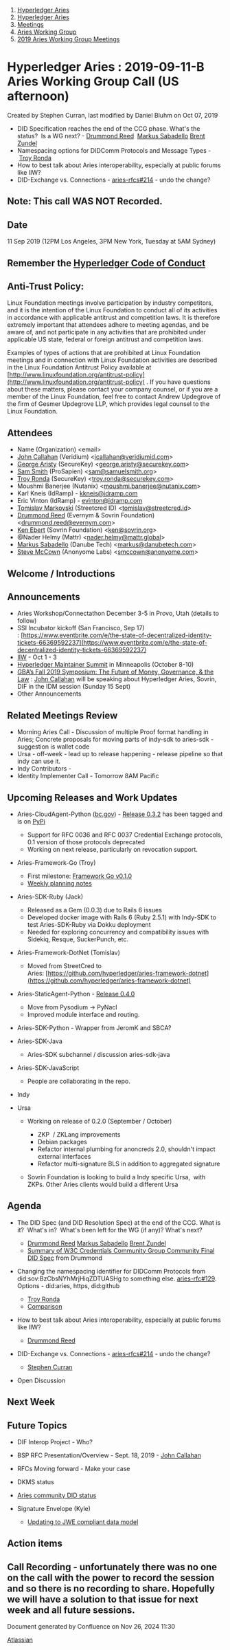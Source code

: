 1. [Hyperledger Aries](index.html)
2. [Hyperledger Aries](Hyperledger-Aries_18481154.html)
3. [Meetings](Meetings_18481222.html)
4. [Aries Working Group](Aries-Working-Group_18481228.html)
5. [2019 Aries Working Group Meetings](2019-Aries-Working-Group-Meetings_18511496.html)

# Hyperledger Aries : 2019-09-11-B Aries Working Group Call (US afternoon)

Created by Stephen Curran, last modified by Daniel Bluhm on Oct 07, 2019

- DID Specification reaches the end of the CCG phase. What's the status?  Is a WG next? - [Drummond Reed](https://lf-hyperledger.atlassian.net/wiki/people/70121:f3a4c542-f887-49b3-aac9-7374b4da8e1d?ref=confluence)  [Markus Sabadello](https://lf-hyperledger.atlassian.net/wiki/people/557058:afd8f4c8-fc7f-49a9-9e6c-10b7f5414d6d?ref=confluence) [Brent Zundel](https://lf-hyperledger.atlassian.net/wiki/people/557058:bf590372-a52e-4c12-b1da-0c07b8b0a512?ref=confluence)
- Namespacing options for DIDComm Protocols and Message Types - [Troy Ronda](https://lf-hyperledger.atlassian.net/wiki/people/557058:c854f35a-2b58-4be3-9003-ca2a67495580?ref=confluence)
- How to best talk about Aries interoperability, especially at public forums like IIW?
- DID-Exchange vs. Connections - [aries-rfcs#214](https://github.com/hyperledger/aries-rfcs/issues/214) - undo the change?

## Note: This call WAS NOT Recorded.

## Date

11 Sep 2019 (12PM Los Angeles, 3PM New York, Tuesday at 5AM Sydney)

## Remember the [Hyperledger Code of Conduct](https://lf-hyperledger.atlassian.net/wiki/spaces/HYP/pages/19595281/Hyperledger+Code+of+Conduct)

## Anti-Trust Policy:

Linux Foundation meetings involve participation by industry competitors, and it is the intention of the Linux Foundation to conduct all of its activities in accordance with applicable antitrust and competition laws. It is therefore extremely important that attendees adhere to meeting agendas, and be aware of, and not participate in any activities that are prohibited under applicable US state, federal or foreign antitrust and competition laws.

Examples of types of actions that are prohibited at Linux Foundation meetings and in connection with Linux Foundation activities are described in the Linux Foundation Antitrust Policy available at [http://www.linuxfoundation.org/antitrust-policy](http://www.linuxfoundation.org/antitrust-policy) . If you have questions about these matters, please contact your company counsel, or if you are a member of the Linux Foundation, feel free to contact Andrew Updegrove of the firm of Gesmer Updegrove LLP, which provides legal counsel to the Linux Foundation.

## Attendees

- Name (Organization) &lt;email&gt;
- [John Callahan](https://lf-hyperledger.atlassian.net/wiki/people/557058:c2239682-0ea0-41d1-b3ec-eda3646e7b35?ref=confluence) (Veridium) &lt;jcallahan@veridiumid.com&gt;
- [George Aristy](https://lf-hyperledger.atlassian.net/wiki/people/712020:a54e9044-6519-4da3-84ed-b85f302c0029?ref=confluence) (SecureKey) &lt;george.aristy@securekey.com&gt;
- [Sam Smith](https://lf-hyperledger.atlassian.net/wiki/people/70121:d328bb58-9406-4363-8440-41dfb6b21ee8?ref=confluence) (ProSapien) &lt;sam@samuelsmith.org&gt;
- [Troy Ronda](https://lf-hyperledger.atlassian.net/wiki/people/557058:c854f35a-2b58-4be3-9003-ca2a67495580?ref=confluence) (SecureKey) &lt;troy.ronda@securekey.com&gt;
- Moushmi Banerjee (Nutanix) &lt;moushmi.banerjee@nutanix.com&gt;
- Karl Kneis (IdRamp) - [kkneis@idramp.com](mailto:kkneis@idramp.com)
- Eric Vinton (IdRamp) - [evinton@idramp.com](mailto:evinton@idramp.com)
- [Tomislav Markovski](https://lf-hyperledger.atlassian.net/wiki/people/557058:ee5efbab-32e0-460e-ad0f-e16694c7707c?ref=confluence) (Streetcred ID) &lt;tomislav@streetcred.id&gt;
- [Drummond Reed](https://lf-hyperledger.atlassian.net/wiki/people/70121:f3a4c542-f887-49b3-aac9-7374b4da8e1d?ref=confluence) (Evernym &amp; Sovrin Foundation) &lt;drummond.reed@evernym.com&gt;
- [Ken Ebert](https://lf-hyperledger.atlassian.net/wiki/people/70121:2cc4df0e-16de-40dc-ba52-09649099759a?ref=confluence) (Sovrin Foundation) &lt;ken@sovrin.org&gt;
- @Nader Helmy (Mattr) &lt;nader.helmy@mattr.global&gt;
- [Markus Sabadello](https://lf-hyperledger.atlassian.net/wiki/people/557058:afd8f4c8-fc7f-49a9-9e6c-10b7f5414d6d?ref=confluence) (Danube Tech) &lt;markus@danubetech.com&gt;
- [Steve McCown](https://lf-hyperledger.atlassian.net/wiki/people/712020:6a16994f-5370-4543-a732-609646e7e665?ref=confluence) (Anonyome Labs) &lt;smccown@anonyome.com&gt;

## Welcome / Introductions

## Announcements

- Aries Workshop/Connectathon December 3-5 in Provo, Utah (details to follow)
- SSI Incubator kickoff (San Francisco, Sep 17) : [https://www.eventbrite.com/e/the-state-of-decentralized-identity-tickets-66369592237](https://www.eventbrite.com/e/the-state-of-decentralized-identity-tickets-66369592237)
- [IIW](https://internetidentityworkshop.com/) - Oct 1 - 3
- [Hyperledger Maintainer Summit](https://lf-hyperledger.atlassian.net/wiki/display/events/Maintainer+Summit+October+8-10%2C+2019) in Minneapolis (October 8-10)
- [GBA’s Fall 2019 Symposium: The Future of Money, Governance, &amp; the Law](https://www.gbaglobal.org/event/symposium-the-future-of-money-governance-the-law/) : [John Callahan](https://lf-hyperledger.atlassian.net/wiki/people/557058:c2239682-0ea0-41d1-b3ec-eda3646e7b35?ref=confluence) will be speaking about Hyperledger Aries, Sovrin, DIF in the IDM session (Sunday 15 Sept)
- Other Announcements

## Related Meetings Review

- Morning Aries Call - Discussion of multiple Proof format handling in Aries; Concrete proposals for moving parts of indy-sdk to aries-sdk - suggestion is wallet code
- Ursa - off-week - lead up to release happening - release pipeline so that indy can use it.
- Indy Contributors -
- Identity Implementer Call - Tomorrow 8AM Pacific

## Upcoming Releases and Work Updates

- Aries-CloudAgent-Python ([bc.gov](http://bc.gov)) - [Release 0.3.2](https://github.com/hyperledger/aries-cloudagent-python/releases/tag/0.3.2) has been tagged and is on [PyPi](https://pypi.org/project/aries-cloudagent/0.3.0/)
  
  - Support for RFC 0036 and RFC 0037 Credential Exchange protocols, 0.1 version of those protocols deprecated
  - Working on next release, particularly on revocation support.
- Aries-Framework-Go (Troy)
  
  - First milestone: [Framework Go v0.1.0](https://lf-hyperledger.atlassian.net/wiki/display/ARIES/Framework+Go+v0.1.0)
  - [Weekly planning notes](https://lf-hyperledger.atlassian.net/wiki/display/ARIES/2019-09-10+Framework+Go+Weekly+Planning)
- Aries-SDK-Ruby (Jack)
  
  - Released as a Gem (0.0.3) due to Rails 6 issues
  - Developed docker image with Rails 6 (Ruby 2.5.1) with Indy-SDK to test Aries-SDK-Ruby via Dokku deployment
  - Needed for exploring concurrency and compatibility issues with Sidekiq, Resque, SuckerPunch, etc.
- Aries-Framework-DotNet (Tomislav)
  
  - Moved from StreetCred to Aries: [https://github.com/hyperledger/aries-framework-dotnet](https://github.com/hyperledger/aries-framework-dotnet)
- Aries-StaticAgent-Python - [Release 0.4.0](https://github.com/hyperledger/aries-staticagent-python/blob/v0.4.0/RELEASES.md)
  
  - Move from Pysodium → PyNacl
  - Improved module interface and routing.
- Aries-SDK-Python - Wrapper from JeromK and SBCA?
- Aries-SDK-Java
  
  - Aries-SDK subchannel / discussion aries-sdk-java
- Aries-SDK-JavaScript
  
  - People are collaborating in the repo.
- Indy
- Ursa
  
  - Working on release of 0.2.0 (September / October)
    
    - ZKP  / ZKLang improvements
    - Debian packages
    - Refactor internal plumbing for anoncreds 2.0, shouldn't impact external interfaces
    - Refactor multi-signature BLS in addition to aggregated signature
  - Sovrin Foundation is looking to build a Indy specific Ursa,  with ZKPs. Other Aries clients would build a different Ursa

## Agenda

- The DID Spec (and DID Resolution Spec) at the end of the CCG. What is it?  What's in?  What's been left for the WG (if any)? What's next?
  
  - [Drummond Reed](https://lf-hyperledger.atlassian.net/wiki/people/70121:f3a4c542-f887-49b3-aac9-7374b4da8e1d?ref=confluence) [Markus Sabadello](https://lf-hyperledger.atlassian.net/wiki/people/557058:afd8f4c8-fc7f-49a9-9e6c-10b7f5414d6d?ref=confluence) [Brent Zundel](https://lf-hyperledger.atlassian.net/wiki/people/557058:bf590372-a52e-4c12-b1da-0c07b8b0a512?ref=confluence)
  - [Summary of W3C Credentials Community Group Community Final DID Spec](https://docs.google.com/presentation/d/1oRvQpFvI4pvDbdAsFPHjpkbBM9K23I3SvChamUe5K8A/edit?usp=sharing) from Drummond
- Changing the namespacing identifier for DIDComm Protocols from did:sov:BzCbsNYhMrjHiqZDTUASHg to something else. [aries-rfc#129](https://github.com/hyperledger/aries-rfcs/issues/129). Options - did:aries, https, did:github
  
  - [Troy Ronda](https://lf-hyperledger.atlassian.net/wiki/people/557058:c854f35a-2b58-4be3-9003-ca2a67495580?ref=confluence)
  - [Comparison](https://github.com/hyperledger/aries-rfcs/issues/129#issuecomment-530494619)
- How to best talk about Aries interoperability, especially at public forums like IIW?
  
  - [Drummond Reed](https://lf-hyperledger.atlassian.net/wiki/people/70121:f3a4c542-f887-49b3-aac9-7374b4da8e1d?ref=confluence)
- DID-Exchange vs. Connections - [aries-rfcs#214](https://github.com/hyperledger/aries-rfcs/issues/214) - undo the change?
  
  - [Stephen Curran](https://lf-hyperledger.atlassian.net/wiki/people/557058:d676f135-ecd6-465b-b7eb-f87976bf4569?ref=confluence)
- Open Discussion

## Next Week

## Future Topics

- DIF Interop Project - Who?
- BSP RFC Presentation/Overview - Sept. 18, 2019 - [John Callahan](https://lf-hyperledger.atlassian.net/wiki/people/557058:c2239682-0ea0-41d1-b3ec-eda3646e7b35?ref=confluence)
- RFCs Moving forward - Make your case
- DKMS status
- [Aries community DID status](https://github.com/hyperledger/aries-rfcs/issues/129)
- Signature Envelope (Kyle)
  
  - [Updating to JWE compliant data model](https://github.com/hyperledger/aries-rfcs/issues/133)

## Action items

## Call Recording - unfortunately there was no one on the call with the power to record the session and so there is no recording to share. Hopefully we will have a solution to that issue for next week and all future sessions.

Document generated by Confluence on Nov 26, 2024 11:30

[Atlassian](http://www.atlassian.com/)
